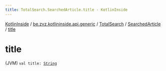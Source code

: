 ```yaml
---
title: TotalSearch.SearchedArticle.title - KotlinInside
---
```


[KotlinInside](../../../index.html) / [be.zvz.kotlininside.api.generic](../../index.html) / [TotalSearch](../index.html) / [SearchedArticle](index.html) / [title](./title.html)

# title

(JVM) `val title: `[`String`](https://kotlinlang.org/api/latest/jvm/stdlib/kotlin/-string/index.html)